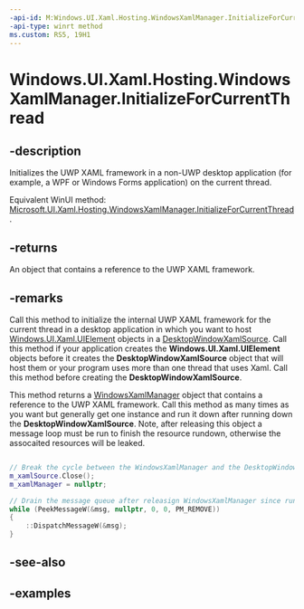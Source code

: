 ```yaml
---
-api-id: M:Windows.UI.Xaml.Hosting.WindowsXamlManager.InitializeForCurrentThread
-api-type: winrt method
ms.custom: RS5, 19H1
---
```


<!-- Method syntax.
public WindowsXamlManager WindowsXamlManager.InitializeForCurrentThread()
-->

# Windows.UI.Xaml.Hosting.WindowsXamlManager.InitializeForCurrentThread

## -description
Initializes the UWP XAML framework in a non-UWP desktop application (for example, a WPF or Windows Forms application) on the current thread.

Equivalent WinUI method: [Microsoft.UI.Xaml.Hosting.WindowsXamlManager.InitializeForCurrentThread](/windows/winui/api/microsoft.ui.xaml.hosting.windowsxamlmanager.initializeforcurrentthread).

## -returns
An object that contains a reference to the UWP XAML framework.

## -remarks
Call this method to initialize the internal UWP XAML framework for the current thread in a desktop application in which you want to host [Windows.UI.Xaml.UIElement](../windows.ui.xaml/uielement.md) objects in a [DesktopWindowXamlSource](desktopwindowxamlsource.md). Call this method if your application creates the **Windows.UI.Xaml.UIElement** objects before it creates the **DesktopWindowXamlSource** object that will host them or your program uses more than one thread that uses Xaml. Call this method before creating the **DesktopWindowXamlSource**.

This method returns a [WindowsXamlManager](windowsxamlmanager.md) object that contains a reference to the UWP XAML framework. Call this method as many times as you want but generally get one instance and run it down after running down the **DesktopWindowXamlSource**. Note, after releasing this object a message loop must be run to finish the resource rundown, otherwise the assocaited resources will be leaked.

```cpp

// Break the cycle between the WindowsXamlManager and the DesktopWindowXamlSource.
m_xamlSource.Close();
m_xamlManager = nullptr;

// Drain the message queue after releasign WindowsXamlManager since rundown is async
while (PeekMessageW(&msg, nullptr, 0, 0, PM_REMOVE))
{
    ::DispatchMessageW(&msg);
}
```

## -see-also

## -examples
